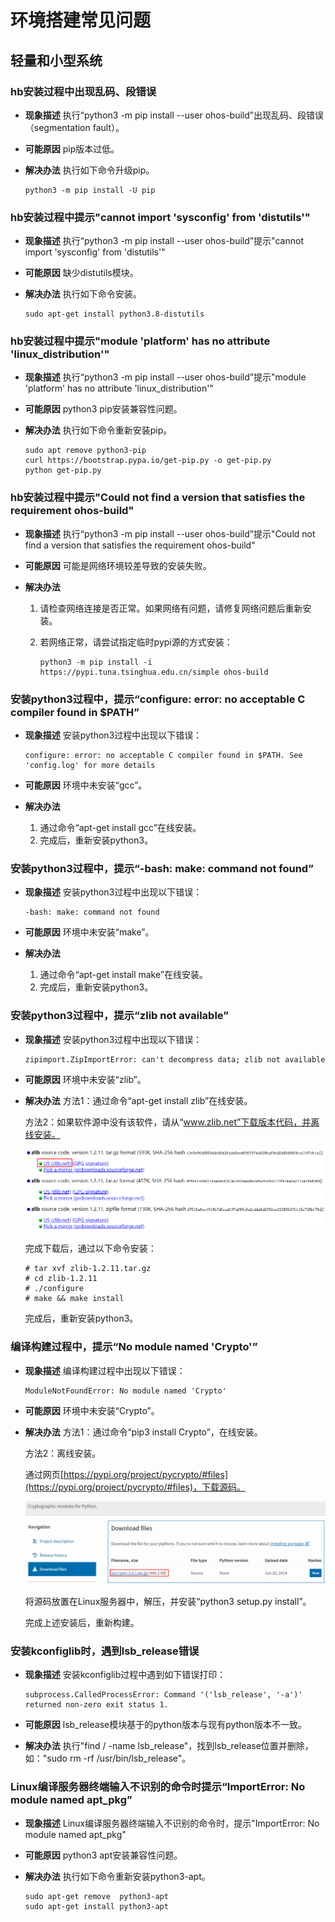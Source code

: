 # 环境搭建常见问题


## 轻量和小型系统


### hb安装过程中出现乱码、段错误

- **现象描述**
  执行“python3 -m pip install --user ohos-build”出现乱码、段错误（segmentation fault）。

- **可能原因**
  pip版本过低。

- **解决办法**
  执行如下命令升级pip。

    
  ```
  python3 -m pip install -U pip
  ```


### hb安装过程中提示"cannot import 'sysconfig' from 'distutils'"

- **现象描述**
  执行“python3 -m pip install --user ohos-build”提示"cannot import 'sysconfig' from 'distutils'"

- **可能原因**
  缺少distutils模块。

- **解决办法**
  执行如下命令安装。

    
  ```
  sudo apt-get install python3.8-distutils
  ```


### hb安装过程中提示"module 'platform' has no attribute 'linux_distribution'"

- **现象描述**
  执行“python3 -m pip install --user ohos-build”提示"module 'platform' has no attribute 'linux_distribution'"

- **可能原因**
  python3 pip安装兼容性问题。

- **解决办法**
  执行如下命令重新安装pip。

    
  ```
  sudo apt remove python3-pip
  curl https://bootstrap.pypa.io/get-pip.py -o get-pip.py
  python get-pip.py
  ```


### hb安装过程中提示"Could not find a version that satisfies the requirement ohos-build"

- **现象描述**
  执行“python3 -m pip install --user ohos-build”提示"Could not find a version that satisfies the requirement ohos-build"

- **可能原因**
  可能是网络环境较差导致的安装失败。

- **解决办法**
  1. 请检查网络连接是否正常。如果网络有问题，请修复网络问题后重新安装。
  2. 若网络正常，请尝试指定临时pypi源的方式安装：
        
      ```
      python3 -m pip install -i https://pypi.tuna.tsinghua.edu.cn/simple ohos-build
      ```


### 安装python3过程中，提示“configure: error: no acceptable C compiler found in $PATH”

- **现象描述**
  安装python3过程中出现以下错误：

    
  ```
  configure: error: no acceptable C compiler found in $PATH. See 'config.log' for more details
  ```

- **可能原因**
  环境中未安装“gcc”。

- **解决办法**
  1. 通过命令“apt-get install gcc”在线安装。
  2. 完成后，重新安装python3。


### 安装python3过程中，提示“-bash: make: command not found”

- **现象描述**
  安装python3过程中出现以下错误：

    
  ```
  -bash: make: command not found
  ```

- **可能原因**
  环境中未安装“make”。

- **解决办法**
  1. 通过命令“apt-get install make”在线安装。
  2. 完成后，重新安装python3。


### 安装python3过程中，提示“zlib not available”

- **现象描述**
  安装python3过程中出现以下错误：

    
  ```
  zipimport.ZipImportError: can't decompress data; zlib not available
  ```

- **可能原因**
  环境中未安装“zlib”。

- **解决办法**
  方法1：通过命令“apt-get install zlib”在线安装。

  方法2：如果软件源中没有该软件，请从“www.zlib.net”下载版本代码，并离线安装。

  ![zh-cn_image_0000001198001086](figures/zh-cn_image_0000001198001086.png)

  完成下载后，通过以下命令安装：

    
  ```
  # tar xvf zlib-1.2.11.tar.gz
  # cd zlib-1.2.11
  # ./configure
  # make && make install
  ```

  完成后，重新安装python3。


### 编译构建过程中，提示“No module named 'Crypto'”

- **现象描述**
  编译构建过程中出现以下错误：

    
  ```
  ModuleNotFoundError: No module named 'Crypto'
  ```

- **可能原因**
  环境中未安装“Crypto”。

- **解决办法**
  方法1：通过命令“pip3 install Crypto”，在线安装。

  方法2：离线安装。

  通过网页[https://pypi.org/project/pycrypto/#files](https://pypi.org/project/pycrypto/#files)，下载源码。

  ![zh-cn_image_0000001251196005](figures/zh-cn_image_0000001251196005.png)

  将源码放置在Linux服务器中，解压，并安装“python3 setup.py install”。

  完成上述安装后，重新构建。


### 安装kconfiglib时，遇到lsb_release错误

- **现象描述**
  安装kconfiglib过程中遇到如下错误打印：

    
  ```
  subprocess.CalledProcessError: Command '('lsb_release', '-a')' returned non-zero exit status 1.
  ```

- **可能原因**
  lsb_release模块基于的python版本与现有python版本不一致。

- **解决办法**
  执行"find / -name lsb_release"，找到lsb_release位置并删除，如："sudo rm -rf /usr/bin/lsb_release"。


### Linux编译服务器终端输入不识别的命令时提示“ImportError: No module named apt_pkg”

- **现象描述**
  Linux编译服务器终端输入不识别的命令时，提示"ImportError: No module named apt_pkg"

- **可能原因**
  python3 apt安装兼容性问题。

- **解决办法**
  执行如下命令重新安装python3-apt。

    
  ```
  sudo apt-get remove  python3-apt
  sudo apt-get install python3-apt
  ```
